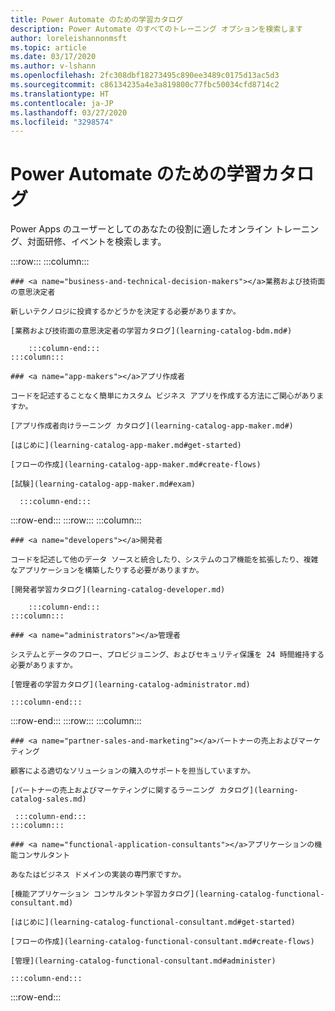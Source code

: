 ```yaml
---
title: Power Automate のための学習カタログ
description: Power Automate のすべてのトレーニング オプションを検索します
author: loreleishannonmsft
ms.topic: article
ms.date: 03/17/2020
ms.author: v-lshann
ms.openlocfilehash: 2fc308dbf18273495c890ee3489c0175d13ac5d3
ms.sourcegitcommit: c86134235a4e3a819800c77fbc50034cfd8714c2
ms.translationtype: HT
ms.contentlocale: ja-JP
ms.lasthandoff: 03/27/2020
ms.locfileid: "3298574"
---
```

# <a name="learning-catalog-for-power-automate"></a>Power Automate のための学習カタログ

Power Apps のユーザーとしてのあなたの役割に適したオンライン トレーニング、対面研修、イベントを検索します。

<!-- ![Universal Windows Platform (UWP)](images/platform-uwp.png)  -->  

:::row:::
    :::column:::
<!-- ![Universal Windows Platform (UWP)](images/platform-uwp.png)  -->  

    ### <a name="business-and-technical-decision-makers"></a>業務および技術面の意思決定者

    新しいテクノロジに投資するかどうかを決定する必要がありますか。 

    [業務および技術面の意思決定者の学習カタログ](learning-catalog-bdm.md#)

        :::column-end:::
    :::column:::

    ### <a name="app-makers"></a>アプリ作成者

    コードを記述することなく簡単にカスタム ビジネス アプリを作成する方法にご関心がありますか。 

    [アプリ作成者向けラーニング カタログ](learning-catalog-app-maker.md#)

    [はじめに](learning-catalog-app-maker.md#get-started)

    [フローの作成](learning-catalog-app-maker.md#create-flows)

    [試験](learning-catalog-app-maker.md#exam)

      :::column-end:::
:::row-end:::
:::row:::
    :::column:::

    ### <a name="developers"></a>開発者

    コードを記述して他のデータ ソースと統合したり、システムのコア機能を拡張したり、複雑なアプリケーションを構築したりする必要がありますか。

    [開発者学習カタログ](learning-catalog-developer.md)

        :::column-end:::
    :::column:::

    ### <a name="administrators"></a>管理者

    システムとデータのフロー、プロビジョニング、およびセキュリティ保護を 24 時間維持する必要がありますか。

    [管理者の学習カタログ](learning-catalog-administrator.md)

    :::column-end:::
:::row-end:::
:::row:::
    :::column:::

    ### <a name="partner-sales-and-marketing"></a>パートナーの売上およびマーケティング

    顧客による適切なソリューションの購入のサポートを担当していますか。

    [パートナーの売上およびマーケティングに関するラーニング カタログ](learning-catalog-sales.md)

     :::column-end:::
    :::column:::

    ### <a name="functional-application-consultants"></a>アプリケーションの機能コンサルタント

    あなたはビジネス ドメインの実装の専門家ですか。 

    [機能アプリケーション コンサルタント学習カタログ](learning-catalog-functional-consultant.md)

    [はじめに](learning-catalog-functional-consultant.md#get-started)

    [フローの作成](learning-catalog-functional-consultant.md#create-flows)

    [管理](learning-catalog-functional-consultant.md#administer)

    :::column-end:::
:::row-end:::


